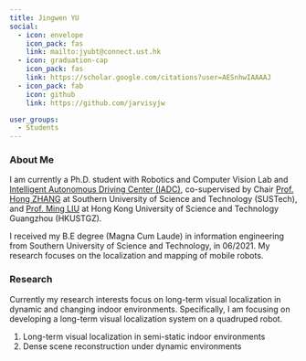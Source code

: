 ```yaml
---
title: Jingwen YU
social:
  - icon: envelope 
    icon_pack: fas
    link: mailto:jyubt@connect.ust.hk
  - icon: graduation-cap 
    icon_pack: fas
    link: https://scholar.google.com/citations?user=AESnhwIAAAAJ
  - icon_pack: fab
    icon: github
    link: https://github.com/jarvisyjw

user_groups:
  - Students
---
```

### About Me

I am currently a Ph.D. student with Robotics and Computer Vision Lab and [Intelligent Autonomous Driving Center (IADC)](https://iadc.ust.hk), co-supervised by Chair [Prof. Hong ZHANG](https://faculty.sustech.edu.cn/zhangh33/en/) at Southern University of Science and Technology (SUSTech), and [Prof. Ming LIU](https://facultyprofiles.hkust.edu.hk/profiles.php?profile=ming-liu-eelium) at Hong Kong University of Science and Technology Guangzhou (HKUSTGZ). 

I received my B.E degree (Magna Cum Laude) in information engineering from Southern University of Science and  Technology, in 06/2021. My research focuses on the localization and mapping of mobile robots. 

### Research

Currently my research interests focus on long-term visual localization in dynamic and changing indoor environments. Specifically, I am focusing on developing a long-term visual localization system on a quadruped robot.

1. Long-term visual localization in semi-static indoor environments
3. Dense scene reconstruction under dynamic environments

